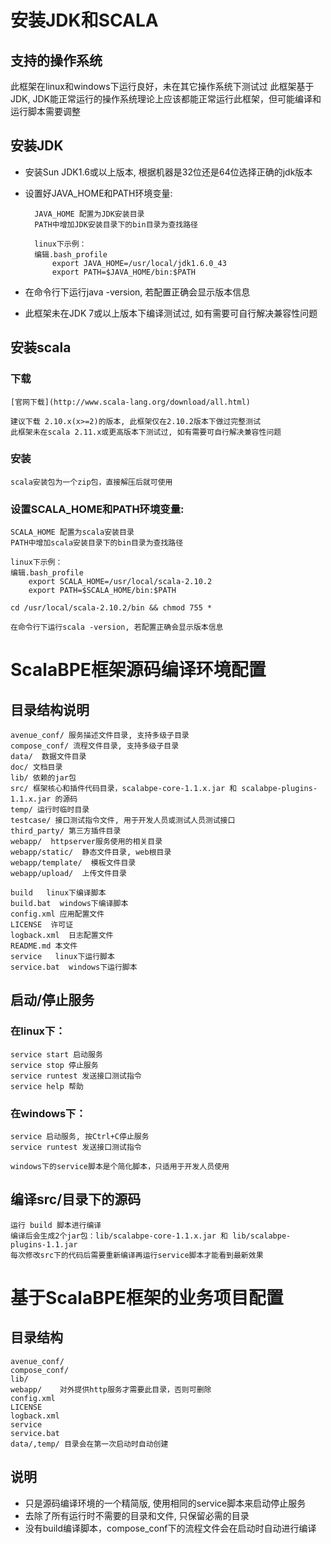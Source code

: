 # 安装JDK和SCALA

## 支持的操作系统

此框架在linux和windows下运行良好，未在其它操作系统下测试过
此框架基于JDK, JDK能正常运行的操作系统理论上应该都能正常运行此框架，但可能编译和运行脚本需要调整

## 安装JDK

* 安装Sun JDK1.6或以上版本, 根据机器是32位还是64位选择正确的jdk版本

* 设置好JAVA_HOME和PATH环境变量:

		JAVA_HOME 配置为JDK安装目录
		PATH中增加JDK安装目录下的bin目录为查找路径

		linux下示例：
	    编辑.bash_profile
		    export JAVA_HOME=/usr/local/jdk1.6.0_43
		    export PATH=$JAVA_HOME/bin:$PATH

* 在命令行下运行java -version, 若配置正确会显示版本信息
* 此框架未在JDK 7或以上版本下编译测试过, 如有需要可自行解决兼容性问题

## 安装scala

### 下载 

	[官网下载](http://www.scala-lang.org/download/all.html)

	建议下载 2.10.x(x>=2)的版本, 此框架仅在2.10.2版本下做过完整测试
	此框架未在scala 2.11.x或更高版本下测试过, 如有需要可自行解决兼容性问题

### 安装

	scala安装包为一个zip包，直接解压后就可使用

### 设置SCALA_HOME和PATH环境变量:

	SCALA_HOME 配置为scala安装目录
	PATH中增加scala安装目录下的bin目录为查找路径

	linux下示例：
    编辑.bash_profile
	    export SCALA_HOME=/usr/local/scala-2.10.2
	    export PATH=$SCALA_HOME/bin:$PATH

    cd /usr/local/scala-2.10.2/bin && chmod 755 *

	在命令行下运行scala -version, 若配置正确会显示版本信息

# ScalaBPE框架源码编译环境配置

## 目录结构说明

	avenue_conf/ 服务描述文件目录, 支持多级子目录
	compose_conf/ 流程文件目录, 支持多级子目录
	data/  数据文件目录
	doc/ 文档目录
	lib/ 依赖的jar包
	src/ 框架核心和插件代码目录，scalabpe-core-1.1.x.jar 和 scalabpe-plugins-1.1.x.jar 的源码 
	temp/ 运行时临时目录
	testcase/ 接口测试指令文件, 用于开发人员或测试人员测试接口
	third_party/ 第三方插件目录
	webapp/  httpserver服务使用的相关目录
	webapp/static/  静态文件目录, web根目录
	webapp/template/  模板文件目录
	webapp/upload/  上传文件目录

	build   linux下编译脚本
	build.bat  windows下编译脚本
	config.xml 应用配置文件
	LICENSE  许可证
	logback.xml  日志配置文件
	README.md 本文件
	service   linux下运行脚本
	service.bat  windows下运行脚本

## 启动/停止服务

### 在linux下：

	service start 启动服务
	service stop 停止服务
	service runtest 发送接口测试指令
	service help 帮助

### 在windows下：

	service 启动服务, 按Ctrl+C停止服务
	service runtest 发送接口测试指令

	windows下的service脚本是个简化脚本，只适用于开发人员使用

## 编译src/目录下的源码

	运行 build 脚本进行编译
	编译后会生成2个jar包：lib/scalabpe-core-1.1.x.jar 和 lib/scalabpe-plugins-1.1.jar 
	每次修改src下的代码后需要重新编译再运行service脚本才能看到最新效果

# 基于ScalaBPE框架的业务项目配置

## 目录结构

	avenue_conf/ 
	compose_conf/
	lib/
	webapp/    对外提供http服务才需要此目录，否则可删除
	config.xml
	LICENSE
	logback.xml
	service
	service.bat
	data/,temp/ 目录会在第一次启动时自动创建

## 说明
		
* 只是源码编译环境的一个精简版, 使用相同的service脚本来启动停止服务
* 去除了所有运行时不需要的目录和文件, 只保留必需的目录
* 没有build编译脚本，compose_conf下的流程文件会在启动时自动进行编译

